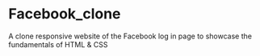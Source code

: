 # Facebook_clone
A clone responsive website of the Facebook log in page to showcase the fundamentals of HTML &amp; CSS
